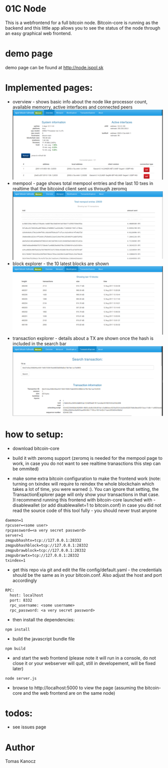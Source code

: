 # 01C Node

This is a webfrontend for a full bitcoin node. Bitcoin-core is running as the backend and this little app allows you to see the status of the node through an easy graphical web frontend. 

# demo page
demo page can be found at http://node.ispol.sk

# Implemented pages:
- overview - shows basic info about the node like processor count, available memorry, active interfaces and connected peers
![overview screenshot](doc/img/overview.png "Overview")
- mempool - page shows total mempool entries and the last 10 txes in realtime that the bitcoind client sent us through zeromq 
![mempool screenshot](doc/img/mempool.png "Mempool")
- block explorer - the 10 latest blocks are shown
![blockexplorer screenshot](doc/img/blockexplorer.png "Blockexplorer")
- transaction explorer - details about a TX are shown once the hash is included in the search bar
![transactionexplorer screenshot](doc/img/txexplorer.png "Transactionexplorer")

# how to setup:
- download bitcoin-core

- build it with zeromq support (zeromq is needed for the mempool page to work, in case you do not want to see realtime tranasctions this step can be ommited)

- make some extra bitcoin configuration to make the frontend work (note: turning on txindex will require to reindex the whole blockchain which takes a lot of time, you were warned :). You can ignore that setting, the TransactionExplorer page will only show your transactions in that case. )I recommend running this frontend with bitcoin-core launched with -disablewallet (or add disablewallet=1 to bitcoin.conf) in case you did not read the source code of this tool fully - you should never trust anyone
```
daemon=1
rpcuser=<some user>
rpcpassword=<a very secret password>
server=1
zmqpubhashtx=tcp://127.0.0.1:28332
zmqpubhashblock=tcp://127.0.0.1:28332
zmqpubrawblock=tcp://127.0.0.1:28332
zmqpubrawtx=tcp://127.0.0.1:28332
txindex=1
```
- get this repo via git and edit the file config/default.yaml - the credentials should be the same as in your bitcoin.conf. Also adjust the host and port accordingly
```
RPC:
  host: localhost
  port: 8332
  rpc_username: <some username>
  rpc_password: <a very secret password>
```
- then install the dependencies:
```
npm install
```
- build the javascript bundle file
```
npm build
```
- and start the web frontend (please note it will run in a console, do not close it or your webserver will quit, still in developement, will be fixed later)
```
node server.js
```
- browse to http://localhost:5000 to view the page (assuming the bitcoin-core and the web frontend are on the same node)

# todos:
- see issues page


# Author
Tomas Kanocz
